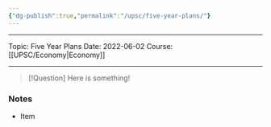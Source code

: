 ```yaml
---
{"dg-publish":true,"permalink":"/upsc/five-year-plans/"}
---
```


----

Topic: Five Year Plans
Date: 2022-06-02
Course: [[UPSC/Economy\|Economy]]

----

> [!Question]
> Here is something! 


### Notes
- Item



